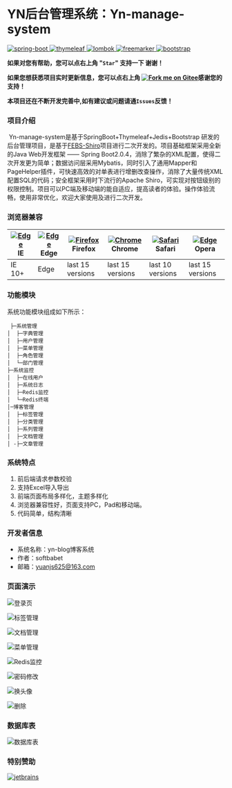 





# YN后台管理系统：Yn-manage-system

[![spring-boot](https://img.shields.io/badge/spring--boot-2.0.4-green.svg) ](http://spring.io/projects/spring-boot) [ ](http://mp.baomidou.com/)[![thymeleaf](https://img.shields.io/badge/thymeleaf-3.0.1-yellow.svg) ](https://www.thymeleaf.org/) [![lombok](https://img.shields.io/badge/shiro-1.4.0-blue.svg) ](https://projectlombok.org/) [![freemarker](https://img.shields.io/badge/jedis-2.9.0-blue.svg) ](http://freemarker.foofun.cn/) [![bootstrap](https://img.shields.io/badge/bootstrap-4.1.3-blue.svg) ](https://www.bootcss.com/)

 **如果对您有帮助，您可以点右上角 "`Star`" 支持一下 谢谢！**

 **如果您想获悉项目实时更新信息，您可以点右上角 [![Fork me on Gitee](./outimg/forkme.svg)](https://gitee.com/yn-manage-system/)感谢您的支持！**

 **本项目还在不断开发完善中,如有建议或问题请通`Issues`反馈！**

### 项目介绍

​     Yn-manage-system是基于SpringBoot+Thymeleaf+Jedis+Bootstrap 研发的后台管理项目，是基于[FEBS-Shiro](https://github.com/wuyouzhuguli/FEBS-Shiro/tree/mysql)项目进行二次开发的。项目基础框架采用全新的Java Web开发框架 —— Spring Boot2.0.4，消除了繁杂的XML配置，使得二次开发更为简单；数据访问层采用Mybatis，同时引入了通用Mapper和PageHelper插件，可快速高效的对单表进行增删改查操作，消除了大量传统XML配置SQL的代码；安全框架采用时下流行的Apache Shiro，可实现对按钮级别的权限控制。项目可以PC端及移动端的能自适应，提高读者的体验。操作体验流畅，使用非常优化，欢迎大家使用及进行二次开发。

### 浏览器兼容

| [![Edge](https://camo.githubusercontent.com/d0739e3928b4c84f6c2cd9902bcc379f18c645ffce6089e2ca2a1ecf7a2965cb/68747470733a2f2f7261772e6769746875622e636f6d2f616c7272612f62726f777365722d6c6f676f732f6d61737465722f7372632f617263686976652f696e7465726e65742d6578706c6f7265725f392d31312f696e7465726e65742d6578706c6f7265725f392d31315f34387834382e706e67)](http://godban.github.io/browsers-support-badges/) IE | [![Edge](https://raw.githubusercontent.com/alrra/browser-logos/master/src/edge/edge_48x48.png)](http://godban.github.io/browsers-support-badges/) Edge | [![Firefox](https://raw.githubusercontent.com/alrra/browser-logos/master/src/firefox/firefox_48x48.png)](http://godban.github.io/browsers-support-badges/) Firefox | [![Chrome](https://raw.githubusercontent.com/alrra/browser-logos/master/src/chrome/chrome_48x48.png)](http://godban.github.io/browsers-support-badges/) Chrome | [![Safari](https://raw.githubusercontent.com/alrra/browser-logos/master/src/safari/safari_48x48.png)](http://godban.github.io/browsers-support-badges/) Safari | [![Edge](https://camo.githubusercontent.com/8663fa4d6a0533eac6da67e2bbfaee3cc1ee6644454a88b21bf31f8196bb0d2f/68747470733a2f2f7261772e6769746875622e636f6d2f616c7272612f62726f777365722d6c6f676f732f6d61737465722f7372632f6f706572612f6f706572615f34387834382e706e67)](http://godban.github.io/browsers-support-badges/) Opera |
| ------------------------------------------------------------ | ------------------------------------------------------------ | ------------------------------------------------------------ | ------------------------------------------------------------ | ------------------------------------------------------------ | ------------------------------------------------------------ |
| IE 10+                                                       | Edge                                                         | last 15 versions                                             | last 15 versions                                             | last 10 versions                                             | last 15 versions                                             |

### 功能模块

系统功能模块组成如下所示：

```
 ├─系统管理
│  ├─字典管理
│  ├─用户管理
│  ├─菜单管理
│  ├─角色管理
│  └─部门管理
├─系统监控
│  ├─在线用户
│  ├─系统日志
│  ├─Redis监控
│  └─Redis终端
│─博客管理
│  ├─标签管理
│  ├─分类管理
│  ├─系列管理
│  ├─文档管理
│ -├─文章管理
```

### 系统特点

1. 前后端请求参数校验
2. 支持Excel导入导出
3. 前端页面布局多样化，主题多样化
4. 浏览器兼容性好，页面支持PC，Pad和移动端。
5. 代码简单，结构清晰

### 开发者信息

- 系统名称：yn-blog博客系统
- 作者：softbabet
- 邮箱：yuanjs625@163.com

### 页面演示

![登录页](./outimg/1.png)

![标签管理](./outimg/2.png)

![文档管理](./outimg/3.png)

![菜单管理](./outimg/4.png)

![Redis监控](./outimg/5.png)

![密码修改](./outimg/6.png)

![换头像](./outimg/7.png)

![删除](./outimg/8.png)

### 数据库表

![数据库表](./outimg/10.png)

### 特别赞助

[![jetbrains](./outimg/jetbrains.png) ](https://www.jetbrains.com/)